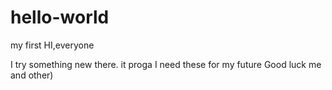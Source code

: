 # hello-world
my first
HI,everyone

I try something new there. it proga
I need these for my future
Good luck me and other) 
